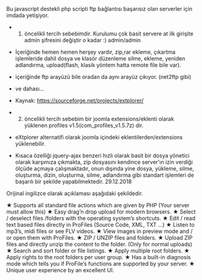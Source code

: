 Bu javascript destekli php scripti ftp bağlantısı başarısız olan serverler için imdada yetişiyor.
* 1. öncelikli tercih sebebimdir. Kurulumu çok basit servere at ilk girişite admin şifresini değiştir o kadar :) admin/admin
* İçeriğinde hemen hemen herşey vardır, zip,rar ekleme, çıkartma işlemleride dahil dosya ve klasör düzenleme
  silme, ekleme, yeniden adlandırma, upload(flash, klasik yöntem hatta remote file bile var).
* içeriğinde ftp arayüzü bile oradan da aynı arayüz çıkıyor. (net2ftp gibi)
* ve dahası...
* Kaynak: https://sourceforge.net/projects/extplorer/

* 2. öncelikli tercih sebebim bir joomla extensions/eklenti olarak yüklenen profiles v1.5(com_profiles_v1.5.7z) dir.
* eXtplorer alternatifi olarak joomla içindeki eklentilerden/extensions yüklenebilir.
* Kısaca özelliği jquery-ajax benzeri hızlı olarak basit bir dosya yönetici olarak karşımıza çıkmakta, zip dosyasını kendince server'ın izin verdiği ölçüde açmaya çalışmaktadır, onun dışında yine dosya, yükleme, silme, oluşturma, dizin, oluşturma, silme, adlandırma gibi standart işlemleri de başarılı bir şekilde yapabilmektedir. 29.12.2018

Orijinal ingilizce olarak açıklaması aşağıdaki şekildedir.

★ Supports all standard file actions which are given by PHP (Your server must allow this)
★ Easy drag’n drop upload for modern browsers.
★ Select / deselect files /folders with the operating system’s shortcuts.
★ Edit / read text based files directly in ProFiles (Source Code, XML, TXT …)
★ Listen to mp3’s, midi files or see FLV videos.
★ View images in preview mode and / or open them with ProFiles.
★ ZIP / UNZIP files and folders.
★ Upload ZIP files and directly unzip the content to the folder. (Only for normal uploads)
★ Search and sort folder or file listings.
★ Apply multiple root folders.
★ Apply rights to the root folders per user group.
★ Has a built-in diagnosis mode which tells you if ProFile’s functions are supported by your server.
★ Unique user experience by an excellent UI. 
